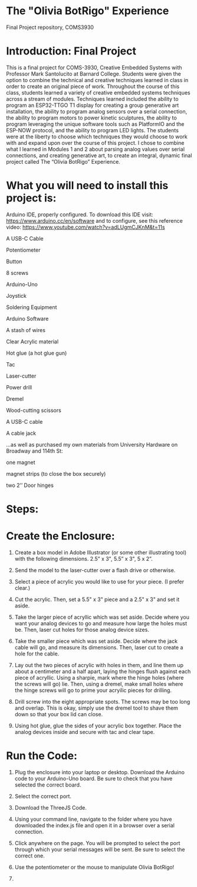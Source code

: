# The "Olivia BotRigo" Experience
Final Project repository, COMS3930

# Introduction: Final Project 

This is a final project for COMS-3930, Creative Embedded Systems with Professor Mark Santolucito at Barnard College. Students were given the option to combine the technical and creative techniques learned in class in order to create an original piece of work. Throughout the course of this class, students learned a variety of creative embedded systems techniques across a stream of modules. Techniques learned included the ability to program an ESP32-TTGO T1 display for creating a group generative art installation, the ability to program analog sensors over a serial connection, the ability to program motors to power kinetic sculptures, the ability to program leveraging the unique software tools such as PlatformIO and the ESP-NOW protocol, and the ability to program LED lights. The students were at the liberty to choose which techniques they would choose to work with and expand upon over the course of this project. I chose to combine what I learned in Modules 1 and 2 about parsing analog values over serial connections, and creating generative art, to create an integral, dynamic final project called The “Olivia BotRigo” Experience. 

# What you will need to install this project is: 

Arduino IDE, properly configured. To download this IDE visit: https://www.arduino.cc/en/software and to configure, see this reference video: https://www.youtube.com/watch?v=adLUgmCJKnM&t=11s

A USB-C Cable

Potentiometer

Button

8 screws

Arduino-Uno

Joystick

Soldering Equipment

Arduino Software

A stash of wires

Clear Acrylic material

Hot glue (a hot glue gun)

Tac

Laser-cutter

Power drill

Dremel

Wood-cutting scissors

A USB-C cable

A cable jack


...as well as purchased my own materials from University Hardware on Broadway and 114th St: 

 
one magnet

magnet strips (to close the box securely)

two 2’’ Door hinges

# Steps:

# Create the Enclosure: 

1. Create a box model in Adobe Illustrator (or some other illustrating tool) with the following dimensions. 2.5” x 3",  5.5” x 3", 5 x 2”. 

2. Send the model to the laser-cutter over a flash drive or otherwise. 

3. Select a piece of acrylic you would like to use for your piece. (I prefer clear.)

4. Cut the acrylic. Then, set a 5.5" x 3" piece and a 2.5" x 3" and set it aside. 

5. Take the larger piece of acryllic which was set aside. Decide where you want your analog devices to go and measure how large the holes must be. Then, laser cut holes for those analog device sizes. 

6. Take the smaller piece which was set aside. Decide where the jack cable will go, and measure its dimensions. Then, laser cut to create a hole for the cable.  

7. Lay out the two pieces of acrylic with holes in them, and line them up about a centimeter and a half apart, laying the hinges flush against each piece of acryllic. Using a sharpie, mark where the hinge holes (where the screws will go) lie. Then, using a dremel, make small holes where the hinge screws will go to prime your acryilic pieces for drilling. 


8. Drill screw into the eight appropriate spots. The screws may be too long and overlap. This is okay, simply use the dremel tool to shave them down so that your box lid can close. 

9. Using hot glue, glue the sides of your acrylic box together. Place the analog devices inside and secure with tac and clear tape. 


# Run the Code: 

1. Plug the enclosure into your laptop or desktop. Download the Arduino code to your Arduino-Uno board. Be sure to check that you have selected the correct board. 

2. Select the correct port.

3. Download the ThreeJS Code. 

3. Using your command line, navigate to the folder where you have downloaded the index.js file and open it in a browser over a serial connection. 

4. Click anywhere on the page. You will be prompted to select the port through which your serial messages will be sent. Be sure to select the correct one. 

5. Use the potentiometer or the mouse to manipulate Olivia BotRigo!
6. 
